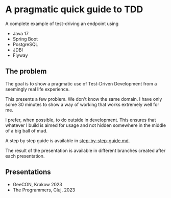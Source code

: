 # A pragmatic quick guide to TDD

A complete example of test-driving an endpoint using

* Java 17
* Spring Boot
* PostgreSQL
* JDBI
* Flyway

## The problem

The goal is to show a pragmatic use of Test-Driven Development from a seemingly real life experience.

This presents a few problem. We don't know the same domain. I have only some 30 minutes to show a way of working that
works extremely well for me.

I prefer, when possible, to do outside in development. This ensures that whatever I build is aimed for usage and not
hidden somewhere in the middle of a big ball of mud.

A step by step guide is available in [step-by-step-guide.md](step-by-step-guide.md).

The result of the presentation is available in different branches created after each presentation.

## Presentations

* GeeCON, Krakow 2023
* The Programmers, Cluj, 2023
